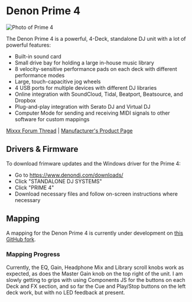 # Denon Prime 4

![Photo of Prime 4](https://d1jtxvnvoxswj8.cloudfront.net/wysiwyg/denondj/catalog/prime-4/DenonDJ-img-Prime4TopIntro.jpg)

The Denon Prime 4 is a powerful, 4-Deck, standalone DJ unit with a lot of powerful features:
* Built-in sound card
* Small drive bay for holding a large in-house music library
* 8 velocity-sensitive performance pads on each deck with different performance modes
* Large, touch-capacitive jog wheels
* 4 USB ports for multiple devices with different DJ libraries
* Online integration with SoundCloud, Tidal, Beatport, Beatsource, and Dropbox
* Plug-and-play integration with Serato DJ and Virtual DJ
* Computer Mode for sending and receiving MIDI signals to other software for custom mappings

[Mixxx Forum Thread](https://mixxx.discourse.group/t/denon-prime-4-mapping/22404/2) | [Manufacturer's Product Page](https://www.denondj.com/prime-4-prime4xus)

## Drivers & Firmware

To download frimware updates and the Windows driver for the Prime 4:
* Go to <https://www.denondj.com/downloads/>
* Click "STANDALONE DJ SYSTEMS"
* Click "PRIME 4"
* Download necessary files and follow on-screen instructions where necessary

## Mapping

A mapping for the Denon Prime 4 is currently under development on [this GitHub fork](https://github.com/whanake-music/mixxx/tree/prime4_mapping).

### Mapping Progress

Currently, the EQ, Gain, Headphone Mix and Library scroll knobs work as expected, as does the Master Gain knob on the top right of the unit. I am slowly getting to grips with using Components JS for the buttons on each Deck and FX section, and so far the Cue and Play/Stop buttons on the left deck work, but with no LED feedback at present.